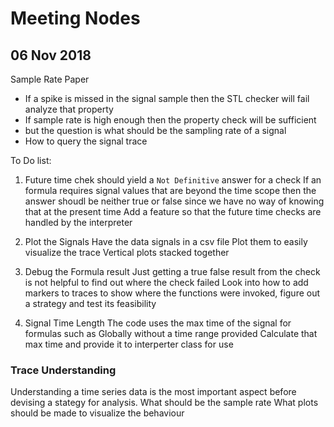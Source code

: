 # Meeting Nodes

## 06 Nov 2018

Sample Rate Paper
- If a spike is missed in the signal sample then the STL checker will fail analyze that property
- If sample rate is high enough then the property check will be sufficient
- but the question is what should be the sampling rate of a signal
- How to query the signal trace

To Do list:

1) Future time chek should yield a ```Not Definitive``` answer for a check
If an formula requires signal values that are beyond the time scope then the answer shoudl be neither true or false since we have no way of knowing that at the present time
Add a feature so that the future time checks are handled by the interpreter

2) Plot the Signals
Have the data signals in a csv file
Plot them to easily visualize the trace
Vertical plots stacked together

3) Debug the Formula result
Just getting a true false result from the check is not helpful to find out where the check failed
Look into how to add markers to traces to show where the functions were invoked, figure out a strategy and test its feasibility

4) Signal Time Length
The code uses the max time of the signal for formulas such as Globally without a time range provided
Calculate that max time and provide it to interperter class for use

### Trace Understanding

Understanding a time series data is the most important aspect before devising a stategy for analysis.
What should be the sample rate
What plots should be made to visualize the behaviour